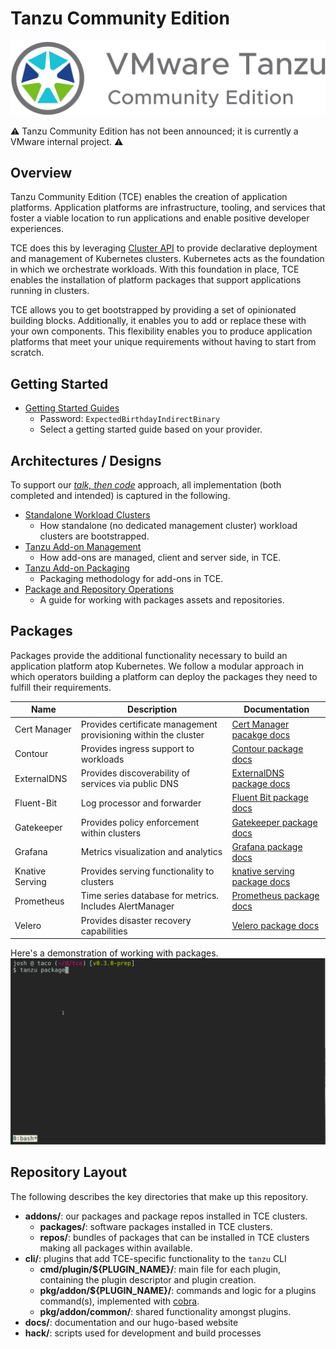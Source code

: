 # Tanzu Community Edition

![Tanzu Community Edition logo](docs/images/tce-logo.png)

⚠️ Tanzu Community Edition has not been announced; it is
currently a VMware internal project. ⚠️

## Overview

Tanzu Community Edition (TCE) enables the creation of application platforms.
Application platforms are infrastructure, tooling, and services that foster
a viable location to run applications and enable positive developer experiences.

TCE does this by leveraging [Cluster API](https://cluster-api.sigs.k8s.io/) to
provide declarative deployment and management of Kubernetes clusters. Kubernetes
acts as the foundation in which we orchestrate workloads. With this foundation
in place, TCE enables the installation of platform packages that support
applications running in clusters.

TCE allows you to get bootstrapped by providing a set of opinionated building blocks.
Additionally, it enables you to add or replace these with your own components. This
flexibility enables you to produce application platforms that meet your unique
requirements without having to start from scratch.

## Getting Started

* [Getting Started Guides](https://quirky-franklin-8969be.netlify.app/docs/latest)
  * Password: `ExpectedBirthdayIndirectBinary`
  * Select a getting started guide based on your provider.

## Architectures / Designs

To support our [_talk, then
code_](https://github.com/vmware-tanzu/tce/blob/main/CONTRIBUTING.md#before-you-submit-a-pull-request)
approach, all implementation (both completed and intended) is captured in the
following.

* [Standalone Workload Clusters](docs/designs/standalone-cluster.md)
  * How standalone (no dedicated management cluster) workload clusters are bootstrapped.
* [Tanzu Add-on Management](./docs/designs/tanzu-addon-management.md)
  * How add-ons are managed, client and server side, in TCE.
* [Tanzu Add-on Packaging](./docs/designs/tanzu-addon-packaging.md)
  * Packaging methodology for add-ons in TCE.
* [Package and Repository Operations](./docs/designs/package-and-repository-operations.md)
  * A guide for working with packages assets and repositories.

## Packages

Packages provide the additional functionality necessary to build an application platform atop Kubernetes. We follow a modular approach in which operators building a platform can deploy the packages they need to fulfill their requirements.

| Name | Description | Documentation |
|------|-------------|---------------|
| Cert Manager | Provides certificate management provisioning within the cluster | [Cert Manager pacakge docs](./addons/packages/cert-manager) |
| Contour | Provides ingress support to workloads | [Contour package docs](./addons/packages/contour-operator) |
| ExternalDNS | Provides discoverability of services via public DNS | [ExternalDNS package docs](./addons/packages/external-dns) |
| Fluent-Bit | Log processor and forwarder | [Fluent Bit package docs](./addons/packages/fluentbit) |
| Gatekeeper | Provides policy enforcement within clusters | [Gatekeeper package docs](./addons/packages/gatekeeper) |
| Grafana | Metrics visualization and analytics | [Grafana package docs](./addons/packages/grafana) |
| Knative Serving | Provides serving functionality to clusters | [knative serving package docs](./addons/packages/knative-serving) |
| Prometheus | Time series database for metrics. Includes AlertManager | [Prometheus package docs](./addons/packages/prometheus) |
| Velero | Provides disaster recovery capabilities | [Velero package docs](./addons/packages/velero) |

Here's a demonstration of working with packages.
![Tanzu Community Edition CLI in Action](docs/images/tanzu-cli-example.gif)

## Repository Layout

The following describes the key directories that make up this repository.

* **addons/**: our packages and package repos installed in TCE clusters.
  * **packages/**: software packages installed in TCE clusters.
  * **repos/**: bundles of packages that can be installed in TCE clusters making all packages within available.
* **cli/**: plugins that add TCE-specific functionality to the `tanzu` CLI
  * **cmd/plugin/${PLUGIN_NAME}/**: main file for each plugin, containing the plugin descriptor and plugin creation.
  * **pkg/addon/${PLUGIN_NAME}/**: commands and logic for a plugins command(s), implemented with [cobra](https://github.com/spf13/cobra).
  * **pkg/addon/common/**: shared functionality amongst plugins.
* **docs/**: documentation and our hugo-based website
* **hack/**: scripts used for development and build processes
